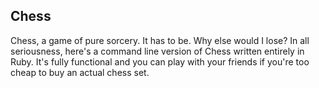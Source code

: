 ## Chess

Chess, a game of pure sorcery. It has to be. Why else would I lose? In all seriousness, here's a command line version of Chess written entirely in Ruby. It's fully functional and you can play with your friends if you're too cheap to buy an actual chess set. 
